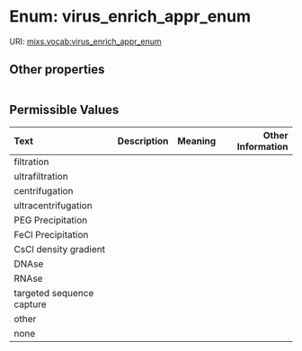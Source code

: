 
# Enum: virus_enrich_appr_enum




URI: [mixs.vocab:virus_enrich_appr_enum](https://w3id.org/mixs/vocab/virus_enrich_appr_enum)


## Other properties

|  |  |  |
| --- | --- | --- |

## Permissible Values

| Text | Description | Meaning | Other Information |
| :--- | :---: | :---: | ---: |
| filtration |  |  |  |
| ultrafiltration |  |  |  |
| centrifugation |  |  |  |
| ultracentrifugation |  |  |  |
| PEG Precipitation |  |  |  |
| FeCl Precipitation |  |  |  |
| CsCl density gradient |  |  |  |
| DNAse |  |  |  |
| RNAse |  |  |  |
| targeted sequence capture |  |  |  |
| other |  |  |  |
| none |  |  |  |

